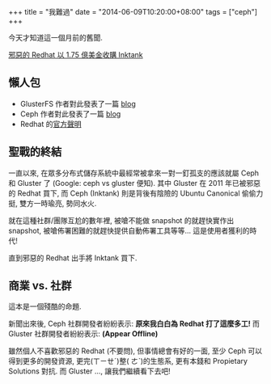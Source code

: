 +++
title = "我難過"
date = "2014-06-09T10:20:00+08:00"
tags = ["ceph"]
+++

今天才知道這一個月前的舊聞.

[邪惡的 Redhat 以 1.75 億美金收購 Inktank](http://au.redhat.com/about/news/press-archive/2014/4/red-hat-to-acquire-inktank-provider-of-ceph "sigh")

## 懶人包
  * GlusterFS 作者對此發表了一篇 [blog](http://pl.atyp.us/2014-04-inktank-acquisition.html)
  * Ceph 作者對此發表了一篇 [blog](http://ceph.com/community/red-hat-to-acquire-inktank/)
  * Redhat 的[官方聲明](http://www.redhat.com/inktank/)

## 聖戰的終結
一直以來, 在眾多分布式儲存系統中最經常被拿來一對一釘孤支的應該就屬 Ceph 和 Gluster 了 (Google: ceph vs gluster 便知). 其中 Gluster 在 2011 年已被邪惡的 Redhat 買下, 而 Ceph (Inktank) 則是背後有陰險的 Ubuntu Canonical 偷偷力挺, 雙方一時瑜亮, 勢同水火.

就在這種社群/團隊互尬的數年裡, 被嗆不能做 snapshot 的就趕快實作出 snapshot, 被嗆佈署困難的就趕快提供自動佈署工具等等... 這是使用者獲利的時代!

直到邪惡的 Redhat 出手將 Inktank 買下.

## 商業 vs. 社群
這本是一個殘酷的命題.

新聞出來後, Ceph 社群開發者紛紛表示: **原來我白白為 Redhat 打了這麼多工!**
而 Gluster 社群開發者紛紛表示: **(Appear Offline)**

雖然個人不喜歡邪惡的 Redhat (不要問), 但事情總會有好的一面, 至少 Ceph 可以得到更多的開發資源, 更完(ㄒㄧㄝˊ)整( ㄜˋ)的生態系, 更有本錢和 Propietary Solutions 對抗. 而 Gluster ..., 讓我們繼續看下去吧!
